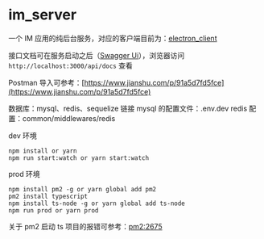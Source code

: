 # im_server

一个 IM 应用的纯后台服务，对应的客户端目前为：[electron_client](https://github.com/1111mp/electron_client)

接口文档可在服务启动之后（[Swagger Ui](https://swagger.io/tools/swagger-ui/)），浏览器访问 `http://localhost:3000/api/docs` 查看

Postman 导入可参考：[https://www.jianshu.com/p/91a5d7fd5fce](https://www.jianshu.com/p/91a5d7fd5fce)

数据库：mysql、redis、sequelize 链接 mysql 的配置文件：.env.dev
redis 配置：common/middlewares/redis

dev 环境

```
npm install or yarn
npm run start:watch or yarn start:watch
```

prod 环境

```
npm install pm2 -g or yarn global add pm2
pm2 install typescript
npm install ts-node -g or yarn global add ts-node
npm run prod or yarn prod
```

关于 pm2 启动 ts 项目的报错可参考：[pm2:2675](https://github.com/Unitech/pm2/issues/2675)

